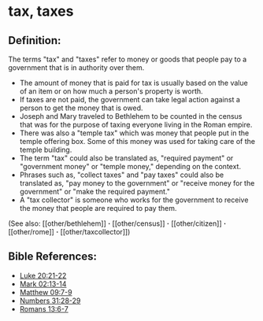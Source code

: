 # tax, taxes #

## Definition: ##

The terms "tax" and "taxes" refer to money or goods that people pay to a government that is in authority over them.

* The amount of money that is paid for tax is usually based on the value of an item or on how much a person's property is worth.
* If taxes are not paid, the government can take legal action against a person to get the money that is owed.
* Joseph and Mary traveled to Bethlehem to be counted in the census that was for the purpose of taxing everyone living in the Roman empire.
* There was also a "temple tax" which was money that people put in the temple offering box. Some of this money was used for taking care of the temple building.
* The term "tax" could also be translated as, "required payment" or "government money" or "temple money," depending on the context.
* Phrases such as, "collect taxes" and "pay taxes" could also be translated as, "pay money to the government" or "receive money for the government" or "make the required payment."
* A "tax collector" is someone who works for the government to receive the money that people are required to pay them.

(See also: [[other/bethlehem]] **·** [[other/census]] **·** [[other/citizen]] **·** [[other/rome]] **·** [[other/taxcollector]])

## Bible References: ##

* [Luke 20:21-22](en/tn/luk/help/20/21)
* [Mark 02:13-14](en/tn/mrk/help/02/13)
* [Matthew 09:7-9](en/tn/mat/help/09/07)
* [Numbers 31:28-29](en/tn/num/help/31/28)
* [Romans 13:6-7](en/tn/rom/help/13/06)